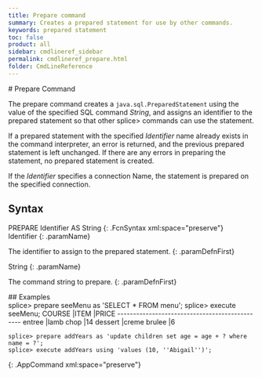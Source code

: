 ```yaml
---
title: Prepare command
summary: Creates a prepared statement for use by other commands.
keywords: prepared statement
toc: false
product: all
sidebar: cmdlineref_sidebar
permalink: cmdlineref_prepare.html
folder: CmdLineReference
---
```

<section>
<div class="TopicContent" data-swiftype-index="true" markdown="1">
# Prepare Command

The <span class="AppCommand">prepare</span> command creates a
`java.sql.PreparedStatement` using the value of the specified
SQL command *String*, and assigns an identifier to the prepared
statement so that other <span
class="AppCommand">splice&gt;</span> commands can use the statement.

If a prepared statement with the specified *Identifier* name already
exists in the command interpreter, an error is returned, and the
previous prepared statement is left unchanged. If there are any errors
in preparing the statement, no prepared statement is created.

If the *Identifier* specifies a connection Name, the statement is
prepared on the specified connection.

## Syntax

<div class="fcnWrapperWide" markdown="1">
    PREPARE Identifier AS String
{: .FcnSyntax xml:space="preserve"}

</div>
<div class="paramList" markdown="1">
Identifier
{: .paramName}

The identifier to assign to the prepared statement.
{: .paramDefnFirst}

String
{: .paramName}

The command string to prepare.
{: .paramDefnFirst}

</div>
## Examples

<div class="preWrapperWide" markdown="1">
    splice> prepare seeMenu as 'SELECT * FROM menu';
    splice> execute seeMenu;
    COURSE    |ITEM                |PRICE
    -----------------------------------------------
    entree    |lamb chop           |14
    dessert   |creme brulee        |6
    
    splice> prepare addYears as 'update children set age = age + ? where name = ?';
    splice> execute addYears using 'values (10, ''Abigail'')';
{: .AppCommand xml:space="preserve"}

</div>
</div>
</section>

